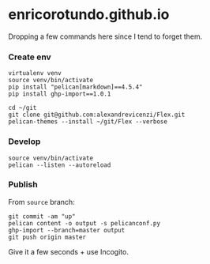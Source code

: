 # enricorotundo.github.io
Dropping a few commands here since I tend to forget them.

### Create env

```
virtualenv venv
source venv/bin/activate
pip install "pelican[markdown]==4.5.4"
pip install ghp-import==1.0.1

cd ~/git
git clone git@github.com:alexandrevicenzi/Flex.git
pelican-themes --install ~/git/Flex --verbose
```

### Develop
```
source venv/bin/activate
pelican --listen --autoreload
```



### Publish

From `source` branch:

```
git commit -am "up"
pelican content -o output -s pelicanconf.py
ghp-import --branch=master output
git push origin master
```

Give it a few seconds + use Incogito.

